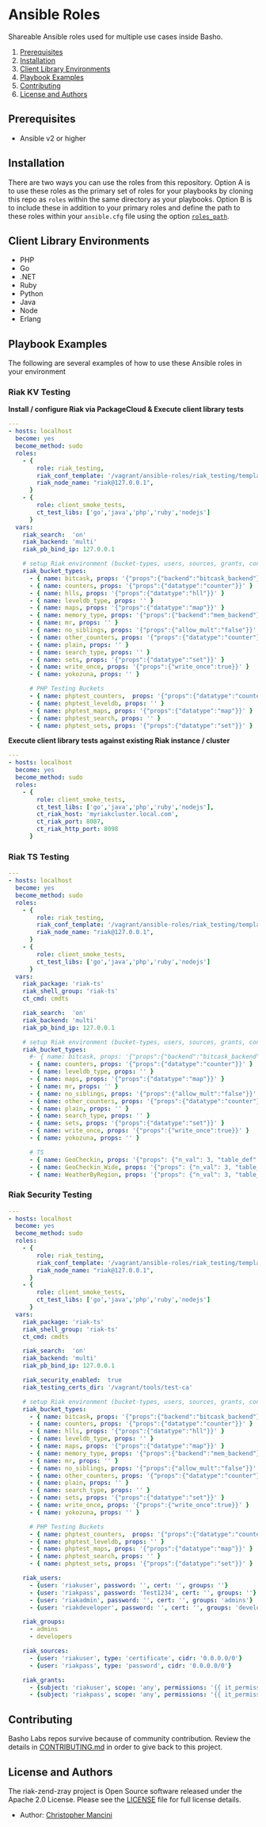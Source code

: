 # Ansible Roles

Shareable Ansible roles used for multiple use cases inside Basho.

1. [Prerequisites](#prerequisites)
1. [Installation](#installation)
1. [Client Library Environments](#client-library-environments)
1. [Playbook Examples](#playbook-examples)
1. [Contributing](#contributing)
1. [License and Authors](#license-and-authors)

## Prerequisites

  - Ansible v2 or higher

## Installation

There are two ways you can use the roles from this repository. Option A is to use these roles as the primary set of roles for your playbooks by cloning this repo as `roles` within the same directory as your playbooks. Option B is to include these in addition to your primary roles and define the path to these roles within your `ansible.cfg` file using the option [`roles_path`](http://docs.ansible.com/ansible/intro_configuration.html#roles-path).

## Client Library Environments

* PHP
* Go
* .NET
* Ruby
* Python
* Java
* Node
* Erlang

## Playbook Examples

The following are several examples of how to use these Ansible roles in your environment

### Riak KV Testing

**Install / configure Riak via PackageCloud & Execute client library tests**

```yml
---
- hosts: localhost
  become: yes
  become_method: sudo
  roles:
    - {
        role: riak_testing,
        riak_conf_template: '/vagrant/ansible-roles/riak_testing/templates/riak.conf.j2',
        riak_node_name: "riak@127.0.0.1",
      }
    - {
        role: client_smoke_tests,
        ct_test_libs: ['go','java','php','ruby','nodejs']
      }
  vars:
    riak_search:  'on'
    riak_backend: 'multi'
    riak_pb_bind_ip: 127.0.0.1

    # setup Riak environment (bucket-types, users, sources, grants, conf)
    riak_bucket_types:
      - { name: bitcask, props: '{"props":{"backend":"bitcask_backend"}}' }
      - { name: counters, props: '{"props":{"datatype":"counter"}}' }
      - { name: hlls, props: '{"props":{"datatype":"hll"}}' }
      - { name: leveldb_type, props: '' }
      - { name: maps, props: '{"props":{"datatype":"map"}}' }
      - { name: memory_type, props: '{"props":{"backend":"mem_backend"}}' }
      - { name: mr, props: '' }
      - { name: no_siblings, props: '{"props":{"allow_mult":"false"}}' }
      - { name: other_counters, props: '{"props":{"datatype":"counter"}}' }
      - { name: plain, props: '' }
      - { name: search_type, props: '' }
      - { name: sets, props: '{"props":{"datatype":"set"}}' }
      - { name: write_once, props: '{"props":{"write_once":true}}' }
      - { name: yokozuna, props: '' }

      # PHP Testing Buckets
      - { name: phptest_counters,  props: '{"props":{"datatype":"counter"}}' }
      - { name: phptest_leveldb, props: '' }
      - { name: phptest_maps, props: '{"props":{"datatype":"map"}}' }
      - { name: phptest_search, props: '' }
      - { name: phptest_sets, props: '{"props":{"datatype":"set"}}' }
```

**Execute client library tests against existing Riak instance / cluster**

```yml
---
- hosts: localhost
  become: yes
  become_method: sudo
  roles:
    - {
        role: client_smoke_tests,
        ct_test_libs: ['go','java','php','ruby','nodejs'],
        ct_riak_host: 'myriakcluster.local.com',
        ct_riak_port: 8087,
        ct_riak_http_port: 8098
      }
```

### Riak TS Testing

```yml
---
- hosts: localhost
  become: yes
  become_method: sudo
  roles:
    - {
        role: riak_testing,
        riak_conf_template: '/vagrant/ansible-roles/riak_testing/templates/riak.conf.j2',
        riak_node_name: "riak@127.0.0.1",
      }
    - {
        role: client_smoke_tests,
        ct_test_libs: ['go','java','php','ruby','nodejs']
      }
  vars:
    riak_package: 'riak-ts'
    riak_shell_group: 'riak-ts'
    ct_cmd: cmdts

    riak_search:  'on'
    riak_backend: 'multi'
    riak_pb_bind_ip: 127.0.0.1

    # setup Riak environment (bucket-types, users, sources, grants, conf)
    riak_bucket_types:
      #- { name: bitcask, props: '{"props":{"backend":"bitcask_backend"}}' }
      - { name: counters, props: '{"props":{"datatype":"counter"}}' }
      - { name: leveldb_type, props: '' }
      - { name: maps, props: '{"props":{"datatype":"map"}}' }
      - { name: mr, props: '' }
      - { name: no_siblings, props: '{"props":{"allow_mult":"false"}}' }
      - { name: other_counters, props: '{"props":{"datatype":"counter"}}' }
      - { name: plain, props: '' }
      - { name: search_type, props: '' }
      - { name: sets, props: '{"props":{"datatype":"set"}}' }
      - { name: write_once, props: '{"props":{"write_once":true}}' }
      - { name: yokozuna, props: '' }

      # TS
      - { name: GeoCheckin, props: '{"props": {"n_val": 3, "table_def": "CREATE TABLE GeoCheckin (geohash varchar not null, user varchar not null, time timestamp not null, weather varchar not null, temperature double, PRIMARY KEY((geohash, user, quantum(time, 15, m)), geohash, user, time))"}}' }
      - { name: GeoCheckin_Wide, props: '{"props": {"n_val": 3, "table_def": "CREATE TABLE GeoCheckin_Wide (geohash varchar not null, user varchar not null, time timestamp not null, weather varchar not null, temperature double, uv_index sint64, observed boolean not null, PRIMARY KEY((geohash, user, quantum(time, 15, m)), geohash, user, time))"}}' }
      - { name: WeatherByRegion, props: '{"props": {"n_val": 3, "table_def": "CREATE TABLE WeatherByRegion (region varchar not null, state varchar not null, time timestamp not null, weather varchar not null, temperature double, uv_index sint64, observed boolean not null, PRIMARY KEY((region, state, quantum(time, 15, m)), region, state, time))"}}' }
```

### Riak Security Testing

```yml
---
- hosts: localhost
  become: yes
  become_method: sudo
  roles:
    - {
        role: riak_testing,
        riak_conf_template: '/vagrant/ansible-roles/riak_testing/templates/riak.conf.j2',
        riak_node_name: "riak@127.0.0.1",
      }
    - {
        role: client_smoke_tests,
        ct_test_libs: ['go','java','php','ruby','nodejs']
      }
  vars:
    riak_package: 'riak-ts'
    riak_shell_group: 'riak-ts'
    ct_cmd: cmdts

    riak_search:  'on'
    riak_backend: 'multi'
    riak_pb_bind_ip: 127.0.0.1

    riak_security_enabled:  true
    riak_testing_certs_dir: '/vagrant/tools/test-ca'

    # setup Riak environment (bucket-types, users, sources, grants, conf)
    riak_bucket_types:
      - { name: bitcask, props: '{"props":{"backend":"bitcask_backend"}}' }
      - { name: counters, props: '{"props":{"datatype":"counter"}}' }
      - { name: hlls, props: '{"props":{"datatype":"hll"}}' }
      - { name: leveldb_type, props: '' }
      - { name: maps, props: '{"props":{"datatype":"map"}}' }
      - { name: memory_type, props: '{"props":{"backend":"mem_backend"}}' }
      - { name: mr, props: '' }
      - { name: no_siblings, props: '{"props":{"allow_mult":"false"}}' }
      - { name: other_counters, props: '{"props":{"datatype":"counter"}}' }
      - { name: plain, props: '' }
      - { name: search_type, props: '' }
      - { name: sets, props: '{"props":{"datatype":"set"}}' }
      - { name: write_once, props: '{"props":{"write_once":true}}' }
      - { name: yokozuna, props: '' }

      # PHP Testing Buckets
      - { name: phptest_counters,  props: '{"props":{"datatype":"counter"}}' }
      - { name: phptest_leveldb, props: '' }
      - { name: phptest_maps, props: '{"props":{"datatype":"map"}}' }
      - { name: phptest_search, props: '' }
      - { name: phptest_sets, props: '{"props":{"datatype":"set"}}' }

    riak_users:
      - {user: 'riakuser', password: '', cert: '', groups: ''}
      - {user: 'riakpass', password: 'Test1234', cert: '', groups: ''}
      - {user: 'riakadmin', password: '', cert: '', groups: 'admins'}
      - {user: 'riakdeveloper', password: '', cert: '', groups: 'developers'}

    riak_groups:
      - admins
      - developers

    riak_sources:
      - {user: 'riakuser', type: 'certificate', cidr: '0.0.0.0/0'}
      - {user: 'riakpass', type: 'password', cidr: '0.0.0.0/0'}

    riak_grants:
      - {subject: 'riakuser', scope: 'any', permissions: '{{ it_permissions|join(",")}}'}
      - {subject: 'riakpass', scope: 'any', permissions: '{{ it_permissions|join(",")}}'}
```

## Contributing

Basho Labs repos survive because of community contribution. Review the details in [CONTRIBUTING.md](CONTRIBUTING.md) in order to give back to this project.

## License and Authors

The riak-zend-zray project is Open Source software released under the Apache 2.0 License. Please see the [LICENSE](LICENSE) file for full license details.

* Author: [Christopher Mancini](https://github.com/christophermancini)
